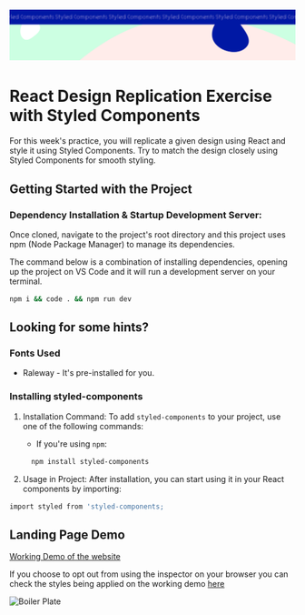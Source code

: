 <h1 align="center">
  <a href="">
    <img src="/src/assets/style-comps.svg" alt="Boiler Plate">
  </a>
</h1>

# React Design Replication Exercise with Styled Components

For this week's practice, you will replicate a given design using React and style it using Styled Components. Try to match the design closely using Styled Components for smooth styling.

## Getting Started with the Project

### Dependency Installation & Startup Development Server:

Once cloned, navigate to the project's root directory and this project uses npm (Node Package Manager) to manage its dependencies.

The command below is a combination of installing dependencies, opening up the project on VS Code and it will run a development server on your terminal.

```bash
npm i && code . && npm run dev
```

## Looking for some hints?

### Fonts Used

- Raleway - It's pre-installed for you.

### Installing styled-components

1.  Installation Command: To add `styled-components` to your project, use one of the following commands:

    - If you're using `npm`:

    ```bash
      npm install styled-components
    ```

2.  Usage in Project: After installation, you can start using it in your React components by importing:

```bash
import styled from 'styled-components;
```

## Landing Page Demo

[Working Demo of the website](https://technigo-news-site-grid-demo.netlify.app/)

If you choose to opt out from using the inspector on your browser you can check the styles being applied on the working demo [here](https://github.com/Technigo/exercise-w11-styled-components/blob/main/src/finished-styles-regular-css.css)

<img src="/src/assets/ra-technigo-screenshot.png" alt="Boiler Plate">
